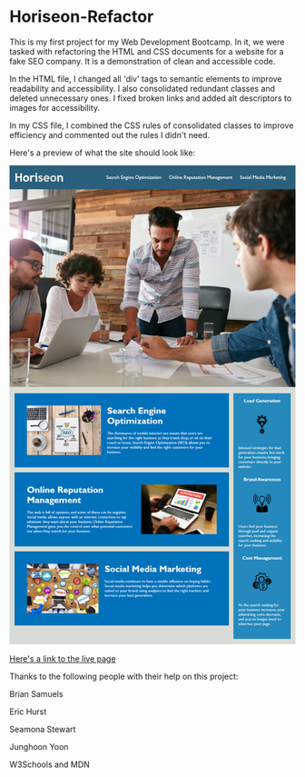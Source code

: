 # Horiseon-Refactor

This is my first project for my Web Development Bootcamp. In it, we were tasked with refactoring the HTML and CSS documents for a website for a fake SEO company. It is a demonstration of clean and accessible code.

In the HTML file, I changed all 'div' tags to semantic elements to improve readability and accessibility. I also consolidated redundant classes and deleted unnecessary ones. I fixed broken links and added alt descriptors to images for accessibility. 

In my CSS file, I combined the CSS rules of consolidated classes to improve efficiency and commented out the rules I didn't need. 

Here's a preview of what the site should look like: 

<img src= "./assets/images/01-html-css-git-homework-demo.png" />

<a href="https://noahneville.github.io/horiseon-refactor/#online-reputation-management"> Here's a link to the live page</a>

Thanks to the following people with their help on this project:

Brian Samuels

Eric Hurst

Seamona Stewart 

Junghoon Yoon

W3Schools and MDN